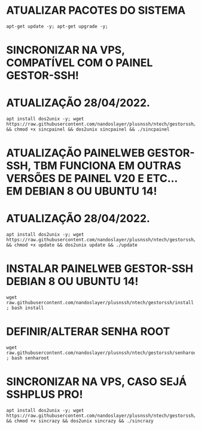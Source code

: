 # ATUALIZAR PACOTES DO SISTEMA
```
apt-get update -y; apt-get upgrade -y;
```

# SINCRONIZAR NA VPS, COMPATÍVEL COM O PAINEL GESTOR-SSH!
# ATUALIZAÇÃO 28/04/2022.
```
apt install dos2unix -y; wget https://raw.githubusercontent.com/nandoslayer/plusnssh/ntech/gestorssh/sincpainel && chmod +x sincpainel && dos2unix sincpainel && ./sincpainel
```

# ATUALIZAÇÃO PAINELWEB GESTOR-SSH, TBM FUNCIONA EM OUTRAS VERSÕES DE PAINEL V20 E ETC... EM DEBIAN 8 OU UBUNTU 14!
# ATUALIZAÇÃO 28/04/2022.
```
apt install dos2unix -y; wget https://raw.githubusercontent.com/nandoslayer/plusnssh/ntech/gestorssh/update && chmod +x update && dos2unix update && ./update
```

# INSTALAR PAINELWEB GESTOR-SSH DEBIAN 8 OU UBUNTU 14!
```
wget raw.githubusercontent.com/nandoslayer/plusnssh/ntech/gestorssh/install ; bash install
```

# DEFINIR/ALTERAR SENHA ROOT
```
wget raw.githubusercontent.com/nandoslayer/plusnssh/ntech/gestorssh/senharoot ; bash senharoot
```

# SINCRONIZAR NA VPS, CASO SEJÁ SSHPLUS PRO!
```
apt install dos2unix -y; wget https://raw.githubusercontent.com/nandoslayer/plusnssh/ntech/gestorssh/sincrazy && chmod +x sincrazy && dos2unix sincrazy && ./sincrazy
```
